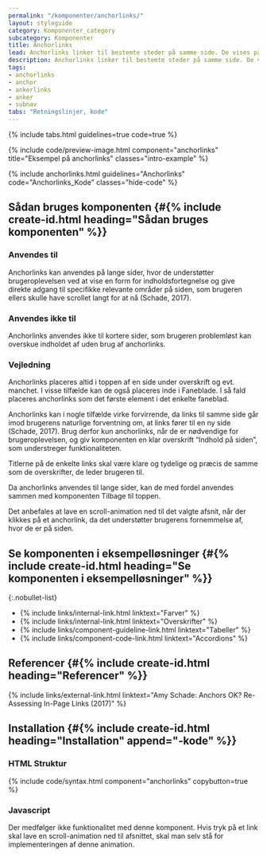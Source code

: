 ```yaml
---
permalink: "/komponenter/anchorlinks/"
layout: styleguide
category: Komponenter_category
subcategory: Komponenter
title: Anchorlinks
lead: Anchorlinks linker til bestemte steder på samme side. De vises på den enkelte side under overskrift og eventuel manchet.
description: Anchorlinks linker til bestemte steder på samme side. De vises på den enkelte side under overskrift og eventuel manchet.
tags:
- anchorlinks
- anchor
- ankerlinks
- anker
- subnav
tabs: "Retningslinjer, kode"
---
```


{% include tabs.html guidelines=true code=true %}

{% include code/preview-image.html component="anchorlinks" title="Eksempel på anchorlinks" classes="intro-example" %}

{% include anchorlinks.html guidelines="Anchorlinks" code="Anchorlinks_Kode" classes="hide-code" %}

<!--split-->

## Sådan bruges komponenten {#{% include create-id.html heading="Sådan bruges komponenten" %}}

### Anvendes til

Anchorlinks kan anvendes på lange sider, hvor de understøtter brugeroplevelsen ved at vise en form for indholdsfortegnelse og give direkte adgang til specifikke relevante områder på siden, som brugeren ellers skulle have scrollet langt for at nå (Schade, 2017).

### Anvendes ikke til

Anchorlinks anvendes ikke til kortere sider, som brugeren problemløst kan overskue indholdet af uden brug af anchorlinks. 

### Vejledning

Anchorlinks placeres altid i toppen af en side under overskrift og evt. manchet. I visse tilfælde kan de også placeres inde i Faneblade. I så fald placeres anchorlinks som det første element i det enkelte faneblad. 

Anchorlinks kan i nogle tilfælde virke forvirrende, da links til samme side går imod brugerens naturlige forventning om, at links fører til en ny side (Schade, 2017). Brug derfor kun anchorlinks, når de er nødvendige for brugeroplevelsen, og giv komponenten en klar overskrift “Indhold på siden”, som understreger funktionaliteten.

Titlerne på de enkelte links skal være klare og tydelige og præcis de samme som de overskrifter, de leder brugeren til. 

Da anchorlinks anvendes til lange sider, kan de med fordel anvendes sammen med komponenten Tilbage til toppen.

Det anbefales at lave en scroll-animation ned til det valgte afsnit, når der klikkes på et anchorlink, da det understøtter brugerens fornemmelse af, hvor de er på siden.

## Se komponenten i eksempelløsninger {#{% include create-id.html heading="Se komponenten i eksempelløsninger" %}}

{:.nobullet-list}
- {% include links/internal-link.html linktext="Farver" %}
- {% include links/internal-link.html linktext="Overskrifter" %}
- {% include links/component-guideline-link.html linktext="Tabeller" %}
- {% include links/component-code-link.html linktext="Accordions" %}

## Referencer {#{% include create-id.html heading="Referencer" %}}

{% include links/external-link.html linktext="Amy Schade: Anchors OK? Re-Assessing In-Page Links (2017)" %}

<!--split-->

## Installation {#{% include create-id.html heading="Installation" append="-kode" %}}

### HTML Struktur

{% include code/syntax.html component="anchorlinks" copybutton=true %}

### Javascript

Der medfølger ikke funktionalitet med denne komponent. Hvis tryk på et link skal lave en scroll-animation ned til afsnittet, skal man selv stå for implementeringen af denne animation.